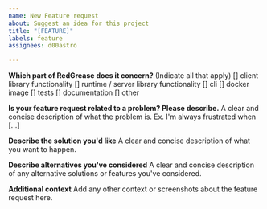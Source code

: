 ```yaml
---
name: New Feature request
about: Suggest an idea for this project
title: "[FEATURE]"
labels: feature
assignees: d00astro

---
```


**Which part of RedGrease does it concern?**
(Indicate all that apply)
 [] client library functionality
 [] runtime / server library functionality
 [] cli
 [] docker image
 [] tests
 [] documentation
 [] other

**Is your feature request related to a problem? Please describe.**
A clear and concise description of what the problem is. Ex. I'm always frustrated when [...]

**Describe the solution you'd like**
A clear and concise description of what you want to happen.

**Describe alternatives you've considered**
A clear and concise description of any alternative solutions or features you've considered.

**Additional context**
Add any other context or screenshots about the feature request here.
